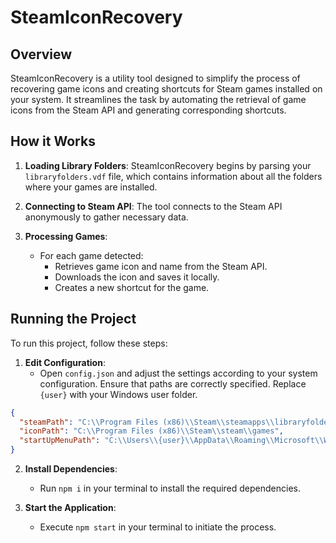 # SteamIconRecovery

## Overview

SteamIconRecovery is a utility tool designed to simplify the process of recovering game icons and creating shortcuts for Steam games installed on your system. It streamlines the task by automating the retrieval of game icons from the Steam API and generating corresponding shortcuts.

## How it Works

1. **Loading Library Folders**: SteamIconRecovery begins by parsing your `libraryfolders.vdf` file, which contains information about all the folders where your games are installed.

2. **Connecting to Steam API**: The tool connects to the Steam API anonymously to gather necessary data.

3. **Processing Games**:
    - For each game detected:
        - Retrieves game icon and name from the Steam API.
        - Downloads the icon and saves it locally.
        - Creates a new shortcut for the game.

## Running the Project

To run this project, follow these steps:

1. **Edit Configuration**:
    - Open `config.json` and adjust the settings according to your system configuration. Ensure that paths are correctly specified. Replace `{user}` with your Windows user folder.

```json
{
  "steamPath": "C:\\Program Files (x86)\\Steam\\steamapps\\libraryfolders.vdf",
  "iconPath": "C:\\Program Files (x86)\\Steam\\steam\\games",
  "startUpMenuPath": "C:\\Users\\{user}\\AppData\\Roaming\\Microsoft\\Windows\\Start Menu\\Programs\\Steam" 
}
```

2. **Install Dependencies**:
    - Run `npm i` in your terminal to install the required dependencies.

3. **Start the Application**:
    - Execute `npm start` in your terminal to initiate the process.

